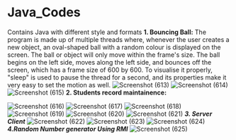# Java_Codes
Contains Java with different style and formats
****1. Bouncing Ball:****
The program is made up of multiple threads where, whenever the user creates a new object, an oval-shaped ball with a random colour is displayed on the screen. The ball or object will only move within the frame's size. The ball begins on the left side, moves along the left side, and bounces off the screen, which has a frame size of 600 by 600. To visualise it properly, "sleep" is used to pause the thread for a second, and its properties make it very easy to set the motion as well.
![Screenshot (613)](https://user-images.githubusercontent.com/112277897/217444230-ef5a42fe-a35f-49f1-864a-f98df7d965a2.png)
![Screenshot (614)](https://user-images.githubusercontent.com/112277897/217444240-27ae2b48-3b13-4047-9598-e3d01858ebf7.png)
![Screenshot (615)](https://user-images.githubusercontent.com/112277897/217444241-cfd5c72a-5556-4f98-aa45-06c6159130d2.png)
****2. Students record maintainence:****

![Screenshot (616)](https://user-images.githubusercontent.com/112277897/217444244-0bcf2f75-cf9b-4db0-b848-cbd726d052c1.png)
![Screenshot (617)](https://user-images.githubusercontent.com/112277897/217444245-3d39d499-b5c5-4ecd-8ea2-6abec11ee72a.png)
![Screenshot (618)](https://user-images.githubusercontent.com/112277897/217444247-e3ddd323-7893-4e76-8f11-6eeab5ba5bbe.png)
![Screenshot (619)](https://user-images.githubusercontent.com/112277897/217444345-7354892d-7a91-42e2-ad29-6fd8d84c0bf6.png)
![Screenshot (620)](https://user-images.githubusercontent.com/112277897/217444347-3bec3867-be13-459a-bd2a-1e724b60c9c9.png)
![Screenshot (621)](https://user-images.githubusercontent.com/112277897/217444348-4679db72-a790-4a8b-807b-cdbd88083447.png)
***3. Server Client***
![Screenshot (622)](https://user-images.githubusercontent.com/112277897/217444351-d98e13ba-191f-478a-86f7-595874371e02.png)
![Screenshot (623)](https://user-images.githubusercontent.com/112277897/217444356-9c55e1c1-a687-4e28-9057-e6e4c6999d0f.png)
![Screenshot (624)](https://user-images.githubusercontent.com/112277897/217444359-0ac09099-1c44-4612-bca0-9d8ca6e121b4.png)
***4.Random Number generator Using RMI***
![Screenshot (625)](https://user-images.githubusercontent.com/112277897/217444361-d2f51e64-b0d9-49f8-9a20-7218387f2a61.png)

